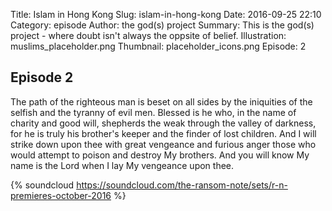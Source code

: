 Title: Islam in Hong Kong 
Slug: islam-in-hong-kong
Date: 2016-09-25 22:10
Category: episode
Author: the god(s) project
Summary: This is the god(s) project - where doubt isn't always the oppsite of belief.
Illustration: muslims_placeholder.png
Thumbnail: placeholder_icons.png
Episode: 2

## Episode 2

The path of the righteous man is beset on all sides by the iniquities of the selfish and the tyranny of evil men. Blessed is he who, in the name of charity and good will, shepherds the weak through the valley of darkness, for he is truly his brother's keeper and the finder of lost children. And I will strike down upon thee with great vengeance and furious anger those who would attempt to poison and destroy My brothers. And you will know My name is the Lord when I lay My vengeance upon thee.

{% soundcloud https://soundcloud.com/the-ransom-note/sets/r-n-premieres-october-2016 %}

